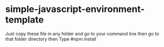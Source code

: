 # simple-javascript-environment-template

Just copy these file in any folder and go to your command line then go to that folder directory then Type #npm install
